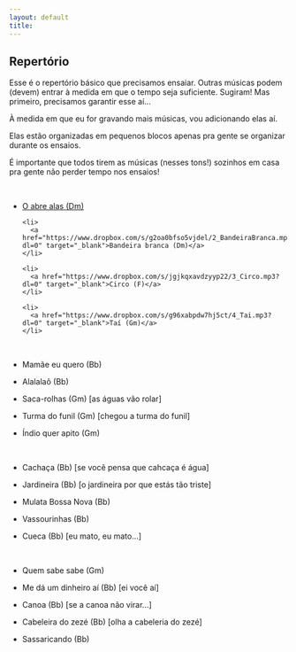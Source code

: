 ```yaml
---
layout: default
title: 
---
```


## Repertório

  Esse é o repertório básico que precisamos ensaiar. Outras músicas podem (devem) entrar à medida em que o tempo seja suficiente. Sugiram! Mas primeiro, precisamos garantir esse aí...


  À medida em que eu for gravando mais músicas, vou adicionando elas aí.

  Elas estão organizadas em pequenos blocos apenas pra gente se organizar durante os ensaios.
  
  É importante que todos tirem as músicas (nesses tons!) sozinhos em casa pra gente não perder tempo nos ensaios!

  <br/>

  <ul>
    <li>
      <a href="https://www.dropbox.com/s/uq0zz267jfot23t/1_AbreAlas.mp3?dl=0" target="_blank">O abre alas (Dm)</a>
    </li>
  
    <li>
      <a href="https://www.dropbox.com/s/g2oa0bfso5vjdel/2_BandeiraBranca.mp3?dl=0" target="_blank">Bandeira branca (Dm)</a>
    </li>

    <li>
      <a href="https://www.dropbox.com/s/jgjkqxavdzyyp22/3_Circo.mp3?dl=0" target="_blank">Circo (F)</a>
    </li>

    <li>
      <a href="https://www.dropbox.com/s/g96xabpdw7hj5ct/4_Tai.mp3?dl=0" target="_blank">Taí (Gm)</a>
    </li>
  </ul>

  <br/>
  
* Mamãe eu quero (Bb) 
* Alalalaô (Bb)
* Saca-rolhas (Gm) [as águas vão rolar]
* Turma do funil (Gm) [chegou a turma do funil]
* Índio quer apito (Gm)

  <br/>
  
* Cachaça (Bb) [se você pensa que cahcaça é água]
* Jardineira (Bb) [o jardineira por que estás tão triste]
* Mulata Bossa Nova (Bb)
* Vassourinhas (Bb)
* Cueca (Bb) [eu mato, eu mato...]

  <br/>

* Quem sabe sabe (Gm)
* Me dá um dinheiro aí (Bb) [ei você aí]
* Canoa (Bb) [se a canoa não virar...]
* Cabeleira do zezé (Bb) [olha a cabeleria do zezé]
* Sassaricando (Bb)
  
  <br/>



